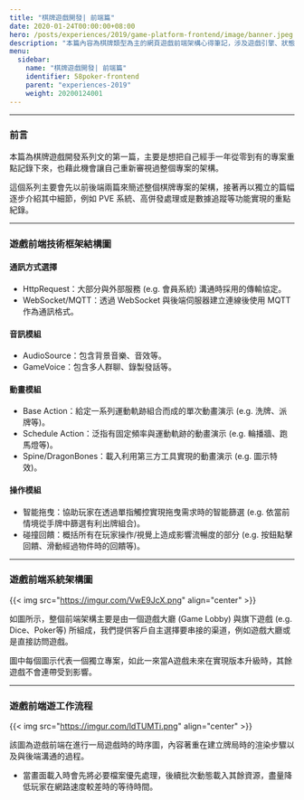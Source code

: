 ```yaml
---
title: "棋牌遊戲開發| 前端篇"
date: 2020-01-24T00:00:00+08:00
hero: /posts/experiences/2019/game-platform-frontend/image/banner.jpeg
description: "本篇內容為棋牌類型為主的網頁遊戲前端架構心得筆記，涉及遊戲引擎、狀態機與幀同步等。"
menu:
  sidebar:
    name: "棋牌遊戲開發| 前端篇"
    identifier: 58poker-frontend
    parent: "experiences-2019"
    weight: 20200124001
---
```


---

### 前言

本篇為棋牌遊戲開發系列文的第一篇，主要是想把自己經手一年從零到有的專案重點記錄下來，也藉此機會讓自己重新審視過整個專案的架構。

這個系列主要會先以前後端兩篇來簡述整個棋牌專案的架構，接著再以獨立的篇幅逐步介紹其中細節，例如 PVE 系統、高併發處理或是數據追蹤等功能實現的重點紀錄。

---

### 遊戲前端技術框架結構圖

#### 通訊方式選擇

  - HttpRequest：大部分與外部服務 (e.g. 會員系統) 溝通時採用的傳輸協定。
  - WebSocket/MQTT：透過 WebSocket 與後端伺服器建立連線後使用 MQTT 作為通訊格式。

#### 音訊模組
   
  - AudioSource：包含背景音樂、音效等。
  - GameVoice：包含多人群聊、錄製發話等。

#### 動畫模組
   
  - Base Action：給定一系列運動軌跡組合而成的單次動畫演示 (e.g. 洗牌、派牌等)。
  - Schedule Action：泛指有固定頻率與運動軌跡的動畫演示 (e.g. 輪播牆、跑馬燈等)。
  - Spine/DragonBones：載入利用第三方工具實現的動畫演示 (e.g. 圖示特效)。

#### 操作模組
   
  - 智能拖曳：協助玩家在透過單指觸控實現拖曳需求時的智能篩選 (e.g. 依當前情境從手牌中篩選有利出牌組合)。
  - 碰撞回饋：概括所有在玩家操作/視覺上造成影響流暢度的部分 (e.g. 按鈕點擊回饋、滑動經過物件時的回饋等)。

---

### 遊戲前端系統架構圖

{{< img src="https://imgur.com/VwE9JcX.png" align="center" >}}

如圖所示，整個前端架構主要是由一個遊戲大廳 (Game Lobby) 與旗下遊戲 (e.g. Dice、Poker等) 所組成，我們提供客戶自主選擇要串接的渠道，例如遊戲大廳或是直接訪問遊戲。

圖中每個圖示代表一個獨立專案，如此一來當A遊戲未來在實現版本升級時，其餘遊戲不會連帶受到影響。

---

### 遊戲前端遊工作流程

{{< img src="https://imgur.com/ldTUMTi.png" align="center" >}}

該圖為遊戲前端在進行一局遊戲時的時序圖，內容著重在建立牌局時的渲染步驟以及與後端溝通的過程。

  - 當畫面載入時會先將必要檔案優先處理，後續批次動態載入其餘資源，盡量降低玩家在網路速度較差時的等待時間。

